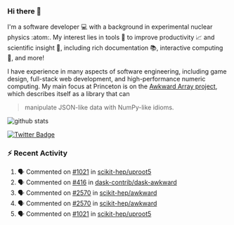 ### Hi there 👋 

I'm a software developer 💻 with a background in experimental nuclear physics :atom:. My interest lies in tools :wrench: to improve productivity :chart_with_upwards_trend: and scientific insight :telescope:, including rich documentation 📚, interactive computing 🧮, and more! 

I have experience in many aspects of software engineering, including game design, full-stack web development, and high-performance numeric computing. My main focus at Princeton is on the [Awkward Array project](awkward-array.org/), which describes itself as a library that can 
> manipulate JSON-like data with NumPy-like idioms.

![github stats](https://github-readme-stats.vercel.app/api?username=agoose77&show_icons=true&hide_rank=true&hide_title=true&bg_color=30,e76445,904e95&text_color=efe3ec&icon_color=efe3ec)
<!--
**agoose77/agoose77** is a ✨ _special_ ✨ repository because its `README.md` (this file) appears on your GitHub profile.

Here are some ideas to get you started:

- 🔭 I’m currently working on ...
- 🌱 I’m currently learning ...
- 👯 I’m looking to collaborate on ...
- 🤔 I’m looking for help with ...
- 💬 Ask me about ...
- 📫 How to reach me: ...
- 😄 Pronouns: ...
- ⚡ Fun fact: ...
-->

[![Twitter Badge](https://img.shields.io/twitter/follow/agoose77?style=flat-square&logo=Twitter&logoColor=white&color=cornflowerblue)](https://twitter.com/agoose77)

### :zap: Recent Activity

<!--START_SECTION:activity-->
1. 🗣 Commented on [#1021](https://github.com/scikit-hep/uproot5/pull/1021#issuecomment-1811446752) in [scikit-hep/uproot5](https://github.com/scikit-hep/uproot5)
2. 🗣 Commented on [#416](https://github.com/dask-contrib/dask-awkward/pull/416#issuecomment-1811193892) in [dask-contrib/dask-awkward](https://github.com/dask-contrib/dask-awkward)
3. 🗣 Commented on [#2570](https://github.com/scikit-hep/awkward/pull/2570#issuecomment-1810805027) in [scikit-hep/awkward](https://github.com/scikit-hep/awkward)
4. 🗣 Commented on [#2570](https://github.com/scikit-hep/awkward/pull/2570#issuecomment-1810699576) in [scikit-hep/awkward](https://github.com/scikit-hep/awkward)
5. 🗣 Commented on [#1021](https://github.com/scikit-hep/uproot5/pull/1021#issuecomment-1810678333) in [scikit-hep/uproot5](https://github.com/scikit-hep/uproot5)
<!--END_SECTION:activity-->
